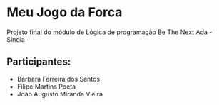 # Meu Jogo da Forca
Projeto final do módulo de Lógica de programação Be The Next Ada - Sinqia

## Participantes:
* Bárbara Ferreira dos Santos
* Filipe Martins Poeta
* João Augusto Miranda Vieira
